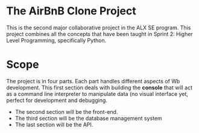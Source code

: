 # The AirBnB Clone Project

This is the second major collaborative project in the ALX SE program. This project combines all the concepts that have been taught in Sprint 2: Higher Level Programming, specifically Python.

# Scope

The project is in four parts. Each part handles different aspects of Wb development.
This first section deals with building the **console** that will act as a command line interpreter to manipulate data (no visual interface yet, perfect for development and debugging.

- The second section will be the front-end.
- The third section will be the database management system
- The last section will be the API.
